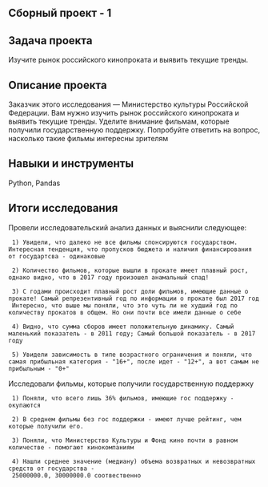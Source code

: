 ## Сборный проект - 1

## Задача проекта

Изучите рынок российского кинопроката и выявить текущие тренды.

## Описание проекта

Заказчик этого исследования — Министерство культуры Российской Федерации. 
Вам нужно изучить рынок российского кинопроката и выявить текущие тренды. 
Уделите внимание фильмам, которые получили государственную поддержку. Попробуйте ответить на вопрос, насколько такие фильмы интересны зрителям

## Навыки и инструменты

Python, Pandas

## Итоги исследования
 
Провели исследовательский анализ данных и выяснили следующее:

     1) Увидели, что далеко не все фильмы спонсируются государством. Интересная тенденция, что пропусков бюджета и наличия финансирования от государтсва - одинаковые
     
     2) Количество фильмов, которые вышли в прокате имеет плавный рост, однако видно, что в 2017 году произошел анамальный спад!
     
     3) С годами происходит плавный рост доли фильмов, имеющие данные о прокате! Самый репрезентивный год по информации о прокате был 2017 год 
     Интересно, что выше мы поняли, что это чуть ли не худший год по количеству прокатов в общем. Но они почти все имели данные о себе
     
     4) Видно, что сумма сборов имеет положительную динамику. Самый маленький показатель - в 2011 году; Самый большой показатель - в 2017 году
     
     5) Увидели зависимость в типе возрастного ограничения и поняли, что самая прибыльная категория - "16+", после идет - "12+", а вот самым не прибыльным - "0+"
Исследовали фильмы, которые получили государственную поддержку

     1) Поняли, что всего лишь 36% фильмов, имеющие гос поддержку - окупаются
     
     2) В среднем фильмы без гос поддержки - имеют лучше рейтинг, чем которые получили его.
     
     3) Поняли, что Министерство Культуры и Фонд кино почти в равном количестве - помогают кинокомпаниям
     
     4) Нашли среднее значение (медиану) объема возвратных и невозвратных средств от государства - 
     25000000.0, 30000000.0 соотвественно
